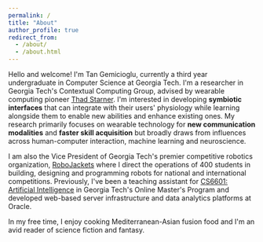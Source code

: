 ```yaml
---
permalink: /
title: "About"
author_profile: true
redirect_from: 
  - /about/
  - /about.html
---
```


Hello and welcome! I'm Tan Gemicioglu, currently a third year undergraduate in Computer Science at Georgia Tech. I'm a researcher in Georgia Tech's Contextual Computing Group, advised by wearable computing pioneer [Thad Starner](https://www.cc.gatech.edu/home/thad/index.htm). I'm interested in developing **symbiotic interfaces** that can integrate with their users' physiology while learning alongside them to enable new abilities and enhance existing ones. My research primarily focuses on wearable technology for **new communication modalities** and **faster skill acquisition** but broadly draws from influences across human-computer interaction, machine learning and neuroscience.

I am also the Vice President of Georgia Tech's premier competitive robotics organization, [RoboJackets](https://robojackets.org/) where I direct the operations of 400 students in building, designing and programming robots for national and international competitions. Previously, I've been a teaching assistant for [CS6601: Artificial Intelligence](http://omscs.gatech.edu/cs-6601-artificial-intelligence) in Georgia Tech's Online Master's Program and developed web-based server infrastructure and data analytics platforms at Oracle.

In my free time, I enjoy cooking Mediterranean-Asian fusion food and I'm an avid reader of science fiction and fantasy.